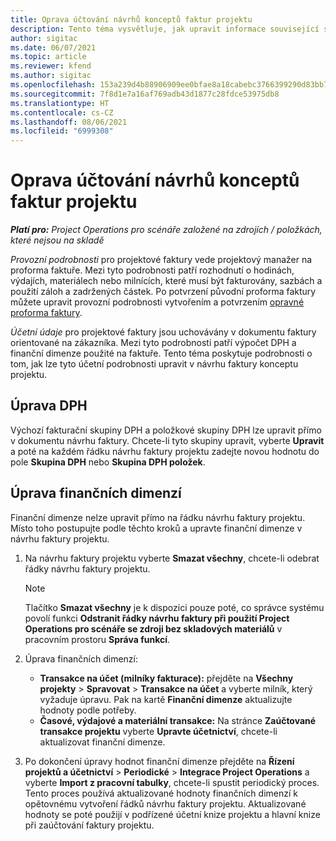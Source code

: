```yaml
---
title: Oprava účtování návrhů konceptů faktur projektu
description: Tento téma vysvětluje, jak upravit informace související s účetnictvím u návrhu konceptu faktury.
author: sigitac
ms.date: 06/07/2021
ms.topic: article
ms.reviewer: kfend
ms.author: sigitac
ms.openlocfilehash: 153a239d4b88906909ee0bfae8a18cabebc3766399290d83bb79f5d6375a942c
ms.sourcegitcommit: 7f8d1e7a16af769adb43d1877c28fdce53975db8
ms.translationtype: HT
ms.contentlocale: cs-CZ
ms.lasthandoff: 08/06/2021
ms.locfileid: "6999308"
---
```

# <a name="correct-the-accounting-on-draft-project-invoice-proposals"></a>Oprava účtování návrhů konceptů faktur projektu

_**Platí pro:** Project Operations pro scénáře založené na zdrojích / položkách, které nejsou na skladě_

*Provozní podrobnosti* pro projektové faktury vede projektový manažer na proforma faktuře. Mezi tyto podrobnosti patří rozhodnutí o hodinách, výdajích, materiálech nebo milnících, které musí být fakturovány, sazbách a použití záloh a zadržených částek. Po potvrzení původní proforma faktury můžete upravit provozní podrobnosti vytvořením a potvrzením [opravné proforma faktury](../proforma-invoicing/corrective-invoices.md).

*Účetní údaje* pro projektové faktury jsou uchovávány v dokumentu faktury orientované na zákazníka. Mezi tyto podrobnosti patří výpočet DPH a finanční dimenze použité na faktuře. Tento téma poskytuje podrobnosti o tom, jak lze tyto účetní podrobnosti upravit v návrhu faktury konceptu projektu.

## <a name="adjust-sales-tax"></a>Úprava DPH

Výchozí fakturační skupiny DPH a položkové skupiny DPH lze upravit přímo v dokumentu návrhu faktury. Chcete-li tyto skupiny upravit, vyberte **Upravit** a poté na každém řádku návrhu faktury projektu zadejte novou hodnotu do pole **Skupina DPH** nebo **Skupina DPH položek**.

## <a name="adjust-financial-dimensions"></a>Úprava finančních dimenzí

Finanční dimenze nelze upravit přímo na řádku návrhu faktury projektu. Místo toho postupujte podle těchto kroků a upravte finanční dimenze v návrhu faktury projektu.

1. Na návrhu faktury projektu vyberte **Smazat všechny**, chcete-li odebrat řádky návrhu faktury projektu.

    > [!NOTE]
    > Tlačítko **Smazat všechny** je k dispozici pouze poté, co správce systému povolí funkci **Odstranit řádky návrhu faktury při použití Project Operations pro scénáře se zdroji bez skladových materiálů** v pracovním prostoru **Správa funkcí**.

2. Úprava finančních dimenzí:

    - **Transakce na účet (milníky fakturace):** přejděte na **Všechny projekty** \> **Spravovat** \> **Transakce na účet** a vyberte milník, který vyžaduje úpravu. Pak na kartě **Finanční dimenze** aktualizujte hodnoty podle potřeby.
    - **Časové, výdajové a materiální transakce:** Na stránce **Zaúčtované transakce projektu** vyberte **Upravte účetnictví**, chcete-li aktualizovat finanční dimenze.

3. Po dokončení úpravy hodnot finanční dimenze přejděte na **Řízení projektů a účetnictví** \> **Periodické** \> **Integrace Project Operations** a vyberte **Import z pracovní tabulky**, chcete-li spustit periodický proces. Tento proces používá aktualizované hodnoty finančních dimenzí k opětovnému vytvoření řádků návrhu faktury projektu. Aktualizované hodnoty se poté použijí v podřízené účetní knize projektu a hlavní knize při zaúčtování faktury projektu.
